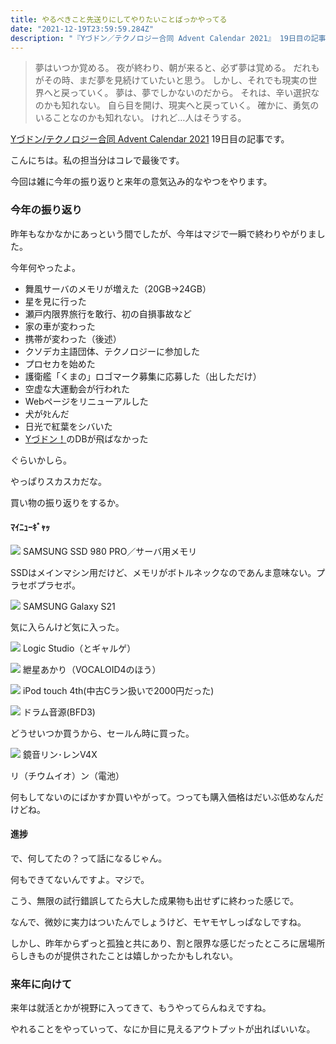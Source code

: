 ```yaml
---
title: やるべきこと先送りにしてやりたいことばっかやってる
date: "2021-12-19T23:59:59.284Z"
description: "『Yづドン／テクノロジー合同 Advent Calendar 2021』 19日目の記事です。雑に今年の振り返りとかします。"
---
```

> 夢はいつか覚める。
> 夜が終わり、朝が来ると、必ず夢は覚める。
> だれもがその時、まだ夢を見続けていたいと思う。
> しかし、それでも現実の世界へと戻っていく。
> 夢は、夢でしかないのだから。
> それは、辛い選択なのかも知れない。
> 自ら目を開け、現実へと戻っていく。
> 確かに、勇気のいることなのかも知れない。
> けれど…人はそうする。

[Yづドン/テクノロジー合同 Advent Calendar 2021](https://adventar.org/calendars/6890) 19日目の記事です。

こんにちは。私の担当分はコレで最後です。

今回は雑に今年の振り返りと来年の意気込み的なやつをやります。

### 今年の振り返り
昨年もなかなかにあっという間でしたが、今年はマジで一瞬で終わりやがりました。

今年何やったよ。

- 舞風サーバのメモリが増えた（20GB→24GB）
- 星を見に行った
- 瀬戸内限界旅行を敢行、初の自損事故など
- 家の車が変わった
- 携帯が変わった（後述）
- クソデカ主語団体、テクノロジーに参加した
- プロセカを始めた
- 護衛艦「くまの」ロゴマーク募集に応募した（出しただけ）
- 空虚な大運動会が行われた
- Webページをリニューアルした
- 犬がﾀﾋんだ
- 日光で紅葉をシバいた
- [Yづドン！](https://mstdn.y-zu.org/)のDBが飛ばなかった

ぐらいかしら。

やっぱりスカスカだな。

買い物の振り返りをするか。

#### ﾏｲﾆｭｰｷﾞｬｯ

![](./img/mng_01.jpg)
SAMSUNG SSD 980 PRO／サーバ用メモリ

SSDはメインマシン用だけど、メモリがボトルネックなのであんま意味ない。プラセボプラセボ。

![](./img/mng_02.jpg)
SAMSUNG Galaxy S21

気に入らんけど気に入った。

![](./img/mng_03.jpg)
Logic Studio（とギャルゲ）

![](./img/mng_04.jpg)
紲星あかり（VOCALOID4のほう）

![](./img/mng_05.jpg)
iPod touch 4th(中古Cラン扱いで2000円だった)

![](./img/mng_06.jpg)
ドラム音源(BFD3)

どうせいつか買うから、セールん時に買った。

![](./img/mng_07.jpg)
鏡音リン･レンV4X

リ（チウムイオ）ン（電池）

何もしてないのにばかすか買いやがって。つっても購入価格はだいぶ低めなんだけどね。

#### 進捗
で、何してたの？って話になるじゃん。

何もできてないんですよ。マジで。

こう、無限の試行錯誤してたら大した成果物も出せずに終わった感じで。

なんで、微妙に実力はついたんでしょうけど、モヤモヤしっぱなしですね。

しかし、昨年からずっと孤独と共にあり、割と限界な感じだったところに居場所らしきものが提供されたことは嬉しかったかもしれない。

### 来年に向けて
来年は就活とかが視野に入ってきて、もうやってらんねえですね。

やれることをやっていって、なにか目に見えるアウトプットが出ればいいな。